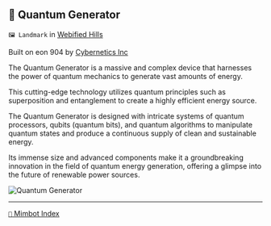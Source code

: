 ## 🔋 Quantum Generator

`🖼️ Landmark` in [Webified Hills](<https://zeithalt.github.io/r/webified_hills.html>)

Built on eon 904 by [Cybernetics Inc](<https://zeithalt.github.io/r/cybernetics_inc.html>)

The Quantum Generator is a massive and complex device that harnesses the power of quantum mechanics to generate vast amounts of energy. 

This cutting-edge technology utilizes quantum principles such as superposition and entanglement to create a highly efficient energy source. 

The Quantum Generator is designed with intricate systems of quantum processors, qubits (quantum bits), and quantum algorithms to manipulate quantum states and produce a continuous supply of clean and sustainable energy. 

Its immense size and advanced components make it a groundbreaking innovation in the field of quantum energy generation, offering a glimpse into the future of renewable power sources.

![Quantum Generator](https://zeithalt.github.io/r/i/quantum_generator.png)

-----
[`📑` Mimbot Index](<https://zeithalt.github.io/r/#8850>)
<!---
keywords:  
aliases: 
-->